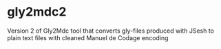 # gly2mdc2
Version 2 of Gly2Mdc tool that converts gly-files produced with JSesh to plain text files with cleaned Manuel de Codage encoding
